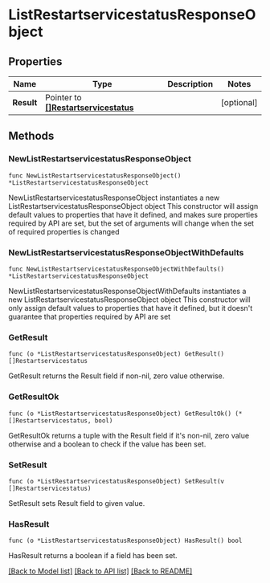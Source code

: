 # ListRestartservicestatusResponseObject

## Properties

Name | Type | Description | Notes
------------ | ------------- | ------------- | -------------
**Result** | Pointer to [**[]Restartservicestatus**](Restartservicestatus.md) |  | [optional] 

## Methods

### NewListRestartservicestatusResponseObject

`func NewListRestartservicestatusResponseObject() *ListRestartservicestatusResponseObject`

NewListRestartservicestatusResponseObject instantiates a new ListRestartservicestatusResponseObject object
This constructor will assign default values to properties that have it defined,
and makes sure properties required by API are set, but the set of arguments
will change when the set of required properties is changed

### NewListRestartservicestatusResponseObjectWithDefaults

`func NewListRestartservicestatusResponseObjectWithDefaults() *ListRestartservicestatusResponseObject`

NewListRestartservicestatusResponseObjectWithDefaults instantiates a new ListRestartservicestatusResponseObject object
This constructor will only assign default values to properties that have it defined,
but it doesn't guarantee that properties required by API are set

### GetResult

`func (o *ListRestartservicestatusResponseObject) GetResult() []Restartservicestatus`

GetResult returns the Result field if non-nil, zero value otherwise.

### GetResultOk

`func (o *ListRestartservicestatusResponseObject) GetResultOk() (*[]Restartservicestatus, bool)`

GetResultOk returns a tuple with the Result field if it's non-nil, zero value otherwise
and a boolean to check if the value has been set.

### SetResult

`func (o *ListRestartservicestatusResponseObject) SetResult(v []Restartservicestatus)`

SetResult sets Result field to given value.

### HasResult

`func (o *ListRestartservicestatusResponseObject) HasResult() bool`

HasResult returns a boolean if a field has been set.


[[Back to Model list]](../README.md#documentation-for-models) [[Back to API list]](../README.md#documentation-for-api-endpoints) [[Back to README]](../README.md)


